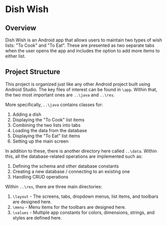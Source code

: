 # Dish Wish

## Overview

Dish Wish is an Android app that allows users to maintain two types of wish lists: "To Cook" and "To Eat". These are presented as two separate tabs when the user opens the app and includes the option to add more items to either list.

## Project Structure

This project is organized just like any other Android project built using Android Studio. The key files of interest can be found in `\app`. Within that, the two most important ones are `..\java` and `..\res`.

More specifically, `..\java` contains classes for:

1. Adding a dish
2. Displaying the "To Cook" list items
3. Combining the two lists into tabs
4. Loading the data from the database
5. Displaying the "To Eat" list items
6. Setting up the main screen

In addition to these, there is another directory here called `..\data`. Within this, all the database-related operations are implemented such as:

1. Defining the schema and other database constants
2. Creating a new database / connecting to an existing one
3. Handling CRUD operations

Within `..\res`, there are three main directories:

1. `\layout` - The screens, tabs, dropdown menus, list items, and toolbars are designed here.
2. `\menu` - Menu items for the toolbars are designed here.
3. `\values` - Multiple app constants for colors, dimensions, strings, and styles are defined here.